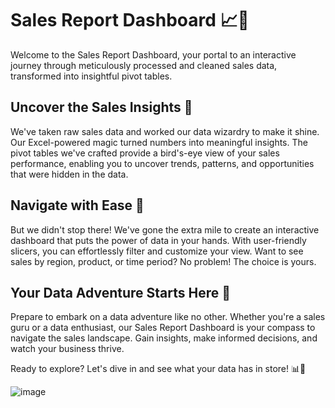# Sales Report Dashboard 📈💼

Welcome to the Sales Report Dashboard, your portal to an interactive journey through meticulously processed and cleaned sales data, transformed into insightful pivot tables.

## Uncover the Sales Insights 🧐

We've taken raw sales data and worked our data wizardry to make it shine. Our Excel-powered magic turned numbers into meaningful insights. The pivot tables we've crafted provide a bird's-eye view of your sales performance, enabling you to uncover trends, patterns, and opportunities that were hidden in the data.

## Navigate with Ease 🚀

But we didn't stop there! We've gone the extra mile to create an interactive dashboard that puts the power of data in your hands. With user-friendly slicers, you can effortlessly filter and customize your view. Want to see sales by region, product, or time period? No problem! The choice is yours.

## Your Data Adventure Starts Here 🌟

Prepare to embark on a data adventure like no other. Whether you're a sales guru or a data enthusiast, our Sales Report Dashboard is your compass to navigate the sales landscape. Gain insights, make informed decisions, and watch your business thrive.

Ready to explore? Let's dive in and see what your data has in store! 📊🚀

![image](https://github.com/piyushmehar/Sales_Report_in_EXCEL/assets/80638299/97146ead-4e45-449f-8ae0-e7c7a849cf0d)

